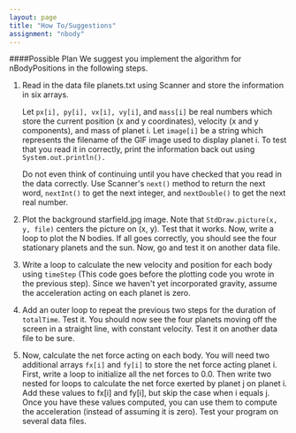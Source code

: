 ```yaml
---
layout: page
title: "How To/Suggestions"
assignment: "nbody"
---
```


####Possible Plan
We suggest you implement the algorithm for nBodyPositions in the following steps.

<ol>
<li><p>Read in the data file planets.txt using Scanner and store the information in six arrays.

<p>Let <code>px[i], py[i], vx[i], vy[i]</code>, and <code>mass[i]</code> be real numbers which store the current position (x and y coordinates), velocity (x and y components), and mass of planet i. Let <code>image[i]</code> be a string which represents the filename of the GIF image used to display planet i. To test that you read it in correctly, print the information back out using <code>System.out.println().</code>

<p>Do not even think of continuing until you have checked that you read in the data correctly. Use Scanner's <code>next()</code> method to return the next word, <code>nextInt()</code> to get the next integer, and <code>nextDouble()</code> to get the next real number.</li>

<li>Plot the background starfield.jpg image. Note that <code>StdDraw.picture(x, y, file)</code> centers the picture on (x, y). Test that it works. Now, write a loop to plot the N bodies. If all goes correctly, you should see the four stationary planets and the sun. Now, go and test it on another data file.</li>

<li><p>Write a loop to calculate the new velocity and position for each body using <code>timeStep</code> (This code goes before the plotting code you wrote in the previous step). Since we haven't yet incorporated gravity, assume the acceleration acting on each planet is zero. </p>
<li><p>Add an outer loop to repeat the previous two steps for the duration of <code>totalTime</code>. Test it. You should now see the four planets moving off the screen in a straight line, with constant velocity. Test it on another data file to be sure.</p></li>

<li>Now, calculate the net force acting on each body. You will need two additional arrays <code>fx[i]</code> and <code>fy[i]</code> to store the net force acting planet i. First, write a loop to initialize all the net forces to 0.0. Then write two nested for loops to calculate the net force exerted by planet j on planet i. Add these values to fx[i] and fy[i], but skip the case when i equals j. Once you have these values computed, you can use them to compute the acceleration (instead of assuming it is zero). Test your program on several data files.</li>
</ol>